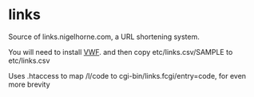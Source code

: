 # links
Source of links.nigelhorne.com, a URL shortening system.

You will need to install [VWF](git@github.com:nigelhorne/vwf.git).
and then copy etc/links.csv/SAMPLE to etc/links.csv

Uses .htaccess to map /l/code to cgi-bin/links.fcgi/entry=code, for even more brevity
